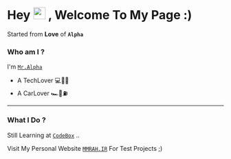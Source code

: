 # Hey <img src="https://media.giphy.com/media/hvRJCLFzcasrR4ia7z/giphy.gif" width="28"> , Welcome To My Page :) 

Started from __Love__ of __`Alpha`__

### Who am I ? 

I'm [`Mr.Alpha`](https://t.me/Mohamaderahbar) 

* A TechLover 💻📡📱
* A CarLover 🏎🚥⛽️

*********************************************************
### What I Do ?

Still Learning at [`CodeBox`](https://github.com/Codebox-ir) ..

Visit My Personal Website [`MMRAH.IR`](https://mmrah.ir) For Test Projects ;)
